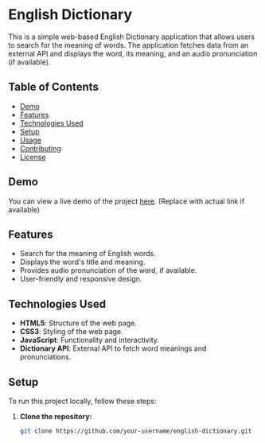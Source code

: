 # English Dictionary

This is a simple web-based English Dictionary application that allows users to search for the meaning of words. The application fetches data from an external API and displays the word, its meaning, and an audio pronunciation (if available).

## Table of Contents

- [Demo](#demo)
- [Features](#features)
- [Technologies Used](#technologies-used)
- [Setup](#setup)
- [Usage](#usage)
- [Contributing](#contributing)
- [License](#license)

## Demo

You can view a live demo of the project [here](#). (Replace with actual link if available)

## Features

- Search for the meaning of English words.
- Displays the word's title and meaning.
- Provides audio pronunciation of the word, if available.
- User-friendly and responsive design.

## Technologies Used

- **HTML5**: Structure of the web page.
- **CSS3**: Styling of the web page.
- **JavaScript**: Functionality and interactivity.
- **Dictionary API**: External API to fetch word meanings and pronunciations.

## Setup

To run this project locally, follow these steps:

1. **Clone the repository:**
   ```bash
   git clone https://github.com/your-username/english-dictionary.git
